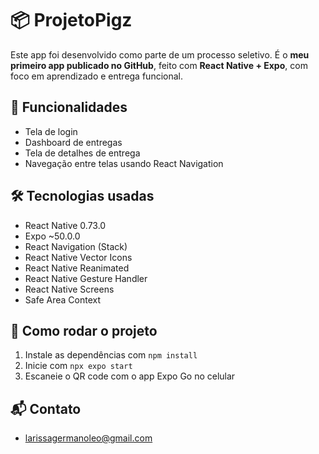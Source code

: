 # 📦 ProjetoPigz

Este app foi desenvolvido como parte de um processo seletivo. É o **meu primeiro app publicado no GitHub**, feito com **React Native + Expo**, com foco em aprendizado e entrega funcional.

## 🚀 Funcionalidades
- Tela de login
- Dashboard de entregas
- Tela de detalhes de entrega
- Navegação entre telas usando React Navigation

## 🛠️ Tecnologias usadas
- React Native 0.73.0
- Expo ~50.0.0
- React Navigation (Stack)
- React Native Vector Icons
- React Native Reanimated
- React Native Gesture Handler
- React Native Screens
- Safe Area Context

## 📲 Como rodar o projeto
1. Instale as dependências com `npm install`
2. Inicie com `npx expo start`
3. Escaneie o QR code com o app Expo Go no celular

## 📬 Contato
- larissagermanoleo@gmail.com
